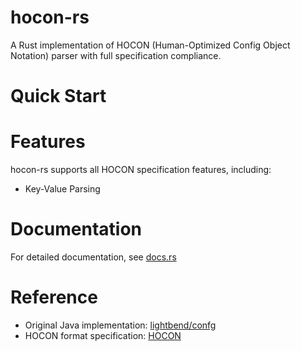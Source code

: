 # hocon-rs

A Rust implementation of HOCON (Human-Optimized Config Object Notation) parser with full specification compliance.

# Quick Start

# Features

hocon-rs supports all HOCON specification features, including:

- Key-Value Parsing

# Documentation

For detailed documentation, see [docs.rs]()

# Reference

- Original Java implementation: [lightbend/confg](https://github.com/lightbend/config)
- HOCON format specification: [HOCON](https://github.com/lightbend/config/blob/main/HOCON.md)